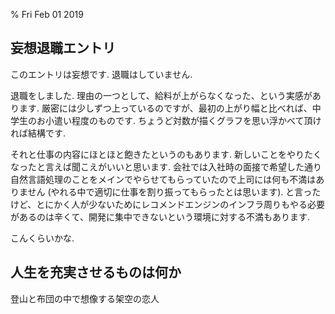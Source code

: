 % Fri Feb 01 2019

## 妄想退職エントリ

このエントリは妄想です.
退職はしていません.

退職をしました.
理由の一つとして、給料が上がらなくなった、という実感があります.
厳密には少しずつ上っているのですが、最初の上がり幅と比べれば、中学生のお小遣い程度のものです.
ちょうど対数が描くグラフを思い浮かべて頂ければ結構です.

それと仕事の内容にほとほと飽きたというのもあります.
新しいことをやりたくなったと言えば聞こえがいいと思います.
会社では入社時の面接で希望した通り自然言語処理のことをメインでやらせてもらっていたので上司には何も不満はありません (やれる中で適切に仕事を割り振ってもらったとは思います).
と言ったけど、とにかく人が少ないためにレコメンドエンジンのインフラ周りもやる必要があるのは辛くて、開発に集中できないという環境に対する不満もあります.

こんくらいかな.

## 人生を充実させるものは何か

登山と布団の中で想像する架空の恋人


